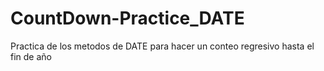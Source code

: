 # CountDown-Practice_DATE
Practica  de los metodos de DATE para hacer un conteo regresivo hasta el fin de año
